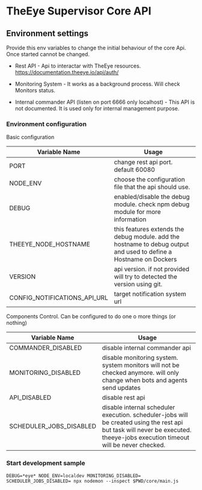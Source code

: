 # TheEye Supervisor Core API

## Environment settings

Provide this env variables to change the initial behaviour of the core Api. Once started cannot be changed.


* Rest API - Api to interactar with TheEye resources. https://documentation.theeye.io/api/auth/

* Monitoring System - It works as a background process. Will check Monitors status.

* Internal commander API (listen on port 6666 only localhost) - This API is not documented. It is used only for internal management purpose.

### Environment configuration

Basic configuration

| Variable Name | Usage |
| ----- | ----- |
| PORT | change rest api port. default 60080 |
| NODE_ENV | choose the configuration file that the api should use. |
| DEBUG | enabled/disable the debug module. check npm debug module for more information |
| THEEYE_NODE_HOSTNAME | this features extends the debug module. add the hostname to debug output and used to define a Hostname on Dockers |
| VERSION | api version. if not provided will try to detected the version using git. |
| CONFIG_NOTIFICATIONS_API_URL | target notification system url |


Components Control. Can be configured to do one o more things (or nothing)


| Variable Name | Usage |
| ----- | ----- |
| COMMANDER_DISABLED | disable internal commander api |
| MONITORING_DISABLED | disable monitoring system. system monitors will not be checked anymore. will only change when bots and agents send updates |
| API_DISABLED | disable rest api |
| SCHEDULER_JOBS_DISABLED | disable internal scheduler execution. scheduler-jobs will be created using the rest api but task will never be executed. theeye-jobs execution timeout will be never checked. |

### Start development sample

`DEBUG=*eye* NODE_ENV=localdev MONITORING_DISABLED= SCHEDULER_JOBS_DISABLED= npx nodemon --inspect $PWD/core/main.js`
